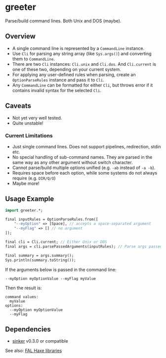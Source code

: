 # greeter

Parse/build command lines. Both Unix and DOS (maybe).


## Overview

- A single command line is represented by a `CommandLine` instance.
- Use `Cli` for parsing any string array (like `Sys.args()`) and converting them to `CommandLine`.
- There are two `Cli` instances: `Cli.unix` and `Cli.dos`. And `Cli.current` is one of these two, depending on your current system.
- For applying any user-defined rules when parsing, create an `OptionParseRules` instance and pass it to `Cli`.
- Any `CommandLine` can be formatted for either `Cli`, but throws error if it contains invalid syntax for the selected `Cli`.

## Caveats

- Not yet very well tested.
- Quite unstable!

### Current Limitations

- Just single command lines. Does not support pipelines, redirection, stdin etc.
- No special handling of sub-command names. They are parsed in the same way as any other argument without switch character.
- Cannot parse/build multiple options unified (e.g. `-ab` instead of `-a -b`).
- Requires space before each option, while some systems do not always require (e.g. `DIR/Q/O`)
- Maybe more!


## Usage Example

```haxe
import greeter.*;
```

```haxe
final inputRules = OptionParseRules.from([
	"--myOption" => [Space], // accepts a space-separated argument
	"--myFlag" => [] // no argument
]);

final cli = Cli.current; // Either Unix or DOS
final args = cli.parsePassedArguments(inputRules); // Parse args passed via Sys.args()

final summary = args.summary();
Sys.println(summary.toString());
```

If the arguments below is passed in the command line:

```
--myOption myOptionValue --myFlag myValue
```

Then the result is:

```
command values:
  myValue
options:
  --myOption myOptionValue
  --myFlag
```


## Dependencies

- [sinker](https://github.com/fal-works/sinker) v0.3.0 or compatible

See also:
[FAL Haxe libraries](https://github.com/fal-works/fal-haxe-libraries)
